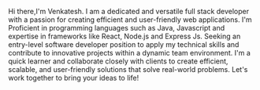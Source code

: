 Hi there,I'm Venkatesh.
I am a dedicated and versatile full stack developer with a passion for creating efficient and user-friendly web applications.
I'm Proficient in programming languages such as Java, Javascript and expertise in frameworks like React, Node.js and Express Js.
Seeking an entry-level software developer position to apply my technical skills and contribute to innovative projects within a dynamic team environment. 
I'm a quick learner and collaborate closely with clients to create efficient, scalable, and user-friendly solutions that solve real-world problems.
Let's work together to bring your ideas to life!
